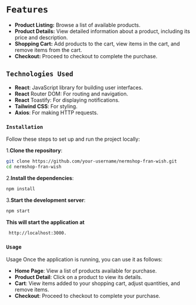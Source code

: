 # `Features`

- **Product Listing:** Browse a list of available products.
- **Product Details:** View detailed information about a product, including its price and description.
- **Shopping Cart:** Add products to the cart, view items in the cart, and remove items from the cart.
- **Checkout:** Proceed to checkout to complete the purchase.

## `Technologies Used`

- **React**: JavaScript library for building user interfaces.
- **React** Router DOM: For routing and navigation.
- **React** Toastify: For displaying notifications.
- **Tailwind CSS**: For styling.
- **Axios**: For making HTTP requests.

### `Installation`

Follow these steps to set up and run the project locally:

1.**Clone the repository**:

```bash
git clone https://github.com/your-username/nermshop-fran-wish.git
cd nermshop-fran-wish
```

2.**Install the dependencies**:

```bash
npm install
```

3.**Start the development server**:

```bash
npm start
```

**This will start the application at**

```bash
 http://localhost:3000.
```

### `Usage`

Usage
Once the application is running, you can use it as follows:

- **Home Page**: View a list of products available for purchase.
- **Product Detail**: Click on a product to view its details.
- **Cart**: View items added to your shopping cart, adjust quantities, and remove items.
- **Checkout**: Proceed to checkout to complete your purchase.

```

```

